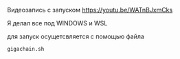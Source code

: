 
Видеозапись с запуском https://youtu.be/WATnBJxmCks

Я делал все под WINDOWS и WSL

для запуск осущетсвляется с помощью файла

    gigachain.sh



